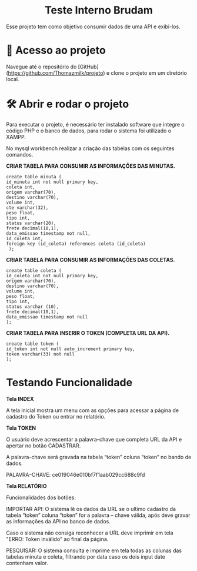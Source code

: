 <h1 align="center"> Teste Interno Brudam </h1>


Esse projeto tem como objetivo consumir dados de uma API e exibi-los. 



# 📁 Acesso ao projeto
Navegue até o repositório do [GitHub] (https://github.com/Thomazmilk/projeto) e clone o projeto em um diretório local.


# 🛠️ Abrir e rodar o projeto
Para executar o projeto, é necessário ter instalado software que integre o código PHP e o banco de dados, para rodar o sistema foi utilizado o XAMPP.

No mysql workbench realizar a criação das tabelas com os seguintes comandos.


**CRIAR TABELA PARA CONSUMIR AS INFORMAÇÕES DAS MINUTAS.** 
```
create table minuta (
id_minuta int not null primary key,
coleta int,
origem varchar(70),
destino varchar(70),
volume int,
cte varchar(32),
peso float,
tipo int,
status varchar(20),
frete decimal(10,1),
data_emissao timestamp not null,
id_coleta int,
foreign key (id_coleta) references coleta (id_coleta)
 );
```

**CRIAR TABELA PARA CONSUMIR AS INFORMAÇÕES DAS COLETAS.** 
```
create table coleta (
id_coleta int not null primary key,
origem varchar(70),              
destino varchar(70),               
volume int,              
peso float,             
tipo int,              
status varchar (10),              
frete decimal(10,1),              
data_emissao timestamp not null
);
```

**CRIAR TABELA PARA INSERIR O TOKEN (COMPLETA URL DA API).** 
```
create table token (
id_token int not null auto_increment primary key,
token varchar(33) not null
);
```




# Testando Funcionalidade 

**Tela INDEX**

A tela inicial mostra um menu com as opções para acessar a página de cadastro do Token ou entrar no relatório.


**Tela TOKEN** 

O usuário deve acrescentar a palavra–chave que completa URL da API e apertar no botão CADASTRAR. 

A palavra-chave será gravada na tabela “token” coluna “token” no bando de dados. 

PALAVRA–CHAVE: ce019046e010bf7f1aab029cc688c9fd


**Tela RELATÓRIO**

Funcionalidades dos botões: 

IMPORTAR API: O sistema lê os dados da URL se o ultimo cadastro da tabela “token” coluna “token”  for a palavra – chave válida, após deve gravar as informações da API no banco de dados. 

Caso o sistema não consiga reconhecer a URL deve imprimir em tela "ERRO: Token inválido" ao final da página.

PESQUISAR: O sistema consulta e imprime em tela todas as colunas das tabelas minuta e coleta, filtrando por data caso os dois input date contenham valor. 
